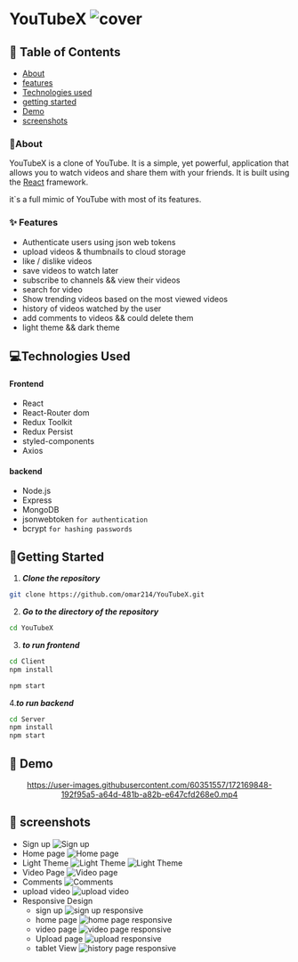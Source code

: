 # YouTubeX ![cover](./screenshots/logo.png)

## 📝 Table of Contents

- [About](#about)
- [features](#features)
- [Technologies used](#build)
- [getting started](#start)
- [Demo](#demo)
- [screenshots](#screenshots)

### 🚩About<a name = "about"></a>

YouTubeX is a clone of YouTube. It is a simple, yet powerful, application that allows you to watch videos and share them with your friends. It is built using the [React](https://reactjs.org/) framework.

it`s a full mimic of YouTube with most of its features.

### ✨ Features <a name = "features"></a>

- Authenticate users using json web tokens
- upload videos & thumbnails to cloud storage
- like / dislike videos
- save videos to watch later
- subscribe to channels && view their videos
- search for video
- Show trending videos based on the most viewed videos
- history of videos watched by the user
- add comments to videos && could delete them
- light theme && dark theme

## 💻Technologies Used<a name = "build"></a>

#### Frontend

- React
- React-Router dom
- Redux Toolkit
- Redux Persist
- styled-components
- Axios

#### backend

- Node.js
- Express
- MongoDB
- jsonwebtoken `for authentication`
- bcrypt `for hashing passwords`

## 🏁Getting Started <a name = "start"></a>

1. **_Clone the repository_**

```bash
git clone https://github.com/omar214/YouTubeX.git
```

2. **_Go to the directory of the repository_**

```bash
cd YouTubeX
```

3. **_to run frontend_**

```bash
cd Client
npm install

npm start
```

4.**_to run backend_**

```bash
cd Server
npm install
npm start

```

## 🎥 Demo<a name = "demo"></a>

<div name = "demo" align="center" width=1189>

<!-- ![GIFDemo](README/videos/Demo1.mp4) -->

https://user-images.githubusercontent.com/60351557/172169848-192f95a5-a64d-481b-a82b-e647cfd268e0.mp4

</div>

## 🎥 screenshots<a name = "screenshots"></a>

- Sign up
  ![Sign up](./screenshots/1.png)
- Home page
  ![Home page](./screenshots/2.png)
- Light Theme
  ![Light Theme](./screenshots/3.png)
  ![Light Theme](./screenshots/31.png)
- Video Page
  ![Video page](./screenshots/5.png)
- Comments
  ![Comments](./screenshots/6.png)
- upload video
  ![upload video](./screenshots/7.png)
- Responsive Design
  - sign up
    ![sign up responsive](./screenshots/8.png)
  - home page
    ![home page responsive](./screenshots/9.png)
  - video page
    ![video page responsive](./screenshots/11.png)
  - Upload page
    ![upload responsive](./screenshots/10.png)
  - tablet View
    ![history page responsive](./screenshots/12.png)

```

```
